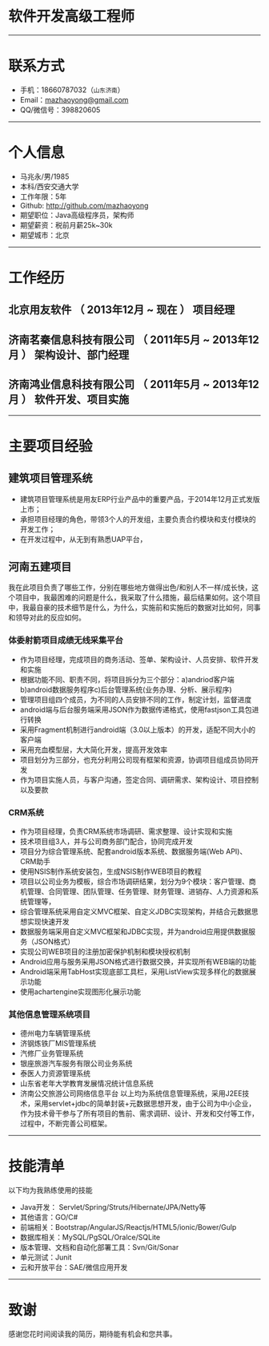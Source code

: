 # 软件开发高级工程师

---

# 联系方式

- 手机：18660787032（```山东济南```）
- Email：mazhaoyong@gmail.com
- QQ/微信号：398820605

---

# 个人信息

 - 马兆永/男/1985 
 - 本科/西安交通大学 
 - 工作年限：5年
 - Github: http://github.com/mazhaoyong
 - 期望职位：Java高级程序员，架构师
 - 期望薪资：税前月薪25k~30k
 - 期望城市：北京

---

# 工作经历

## 北京用友软件 （ 2013年12月 ~ 现在 ） 项目经理
## 济南茗秦信息科技有限公司 （ 2011年5月 ~ 2013年12月 ） 架构设计、部门经理
## 济南鸿业信息科技有限公司 （ 2011年5月 ~ 2013年12月 ） 软件开发、项目实施


---

# 主要项目经验

## 建筑项目管理系统 
- 建筑项目管理系统是用友ERP行业产品中的重要产品，于2014年12月正式发版上市；
- 承担项目经理的角色，带领3个人的开发组，主要负责合约模块和支付模块的开发工作；
- 在开发过程中，从无到有熟悉UAP平台，


## 河南五建项目 
我在此项目负责了哪些工作，分别在哪些地方做得出色/和别人不一样/成长快，这个项目中，我最困难的问题是什么，我采取了什么措施，最后结果如何。这个项目中，我最自豪的技术细节是什么，为什么，实施前和实施后的数据对比如何，同事和领导对此的反应如何。



### 体委射箭项目成绩无线采集平台 
- 作为项目经理，完成项目的商务活动、签单、架构设计、人员安排、软件开发和实施
- 根据功能不同、职责不同，将项目拆分为三个部分：a)andriod客户端b)android数据服务程序c)后台管理系统(业务办理、分析、展示程序)
- 管理项目组四个成员，为不同的人员安排不同的工作，制定计划，监督进度
- android端与后台服务端采用JSON作为数据传递格式，使用fastjson工具包进行转换
- 采用Fragment机制进行android端（3.0以上版本）的开发，适配不同大小的客户端
- 采用充血模型层，大大简化开发，提高开发效率
- 项目划分为三部分，也充分利用公司现有框架和资源，协调项目组成员协同开发
- 作为项目实施人员，与客户沟通，签定合同、调研需求、架构设计、项目控制以及要款



### CRM系统 
- 作为项目经理，负责CRM系统市场调研、需求整理、设计实现和实施
- 技术项目组3人，并与公司商务部门配合，协同完成开发
- 项目分为综合管理系统、配套android版本系统、数据服务端(Web API)、CRM助手
- 使用NSIS制作系统安装包，生成NSIS制作WEB项目的教程
- 项目以公司业务为模板，综合市场调研结果，划分为9个模块：客户管理、商机管理、合同管理、团队管理、任务管理、财务管理、进销存、人力资源和系统管理等，
- 综合管理系统采用自定义MVC框架、自定义JDBC实现架构，并结合元数据思想实现快速开发
- 数据服务端采用自定义MVC框架和JDBC实现，并为android应用提供数据服务（JSON格式）
- 实现公司WEB项目的注册加密保护机制和模块授权机制
- Android应用与服务采用JSON格式进行数据交换，并实现所有WEB端的功能
- Android端采用TabHost实现底部工具栏，采用ListView实现多样化的数据展示功能
- 使用achartengine实现图形化展示功能



### 其他信息管理系统项目
- 德州电力车辆管理系统
- 济钢炼铁厂MIS管理系统
- 汽修厂业务管理系统
- 银座旅游汽车服务有限公司业务系统
- 泰医人力资源管理系统
- 山东省老年大学教育发展情况统计信息系统
- 济南公交旅游公司网络信息平台
以上均为系统信息管理系统，采用J2EE技术，采用servlet+jdbc的简单封装+元数据思想开发，由于公司为中小企业，作为技术骨干参与了所有项目的售前、需求调研、设计、开发和交付等工作，过程中，不断完善公司框架。

---


# 技能清单


以下均为我熟练使用的技能
- Java开发： Servlet/Spring/Struts/Hibernate/JPA/Netty等
- 其他语言：GO/C#
- 前端相关：Bootstrap/AngularJS/Reactjs/HTML5/ionic/Bower/Gulp
- 数据库相关：MySQL/PgSQL/Oralce/SQLite
- 版本管理、文档和自动化部署工具：Svn/Git/Sonar
- 单元测试：Junit
- 云和开放平台：SAE/微信应用开发



---

# 致谢
感谢您花时间阅读我的简历，期待能有机会和您共事。
